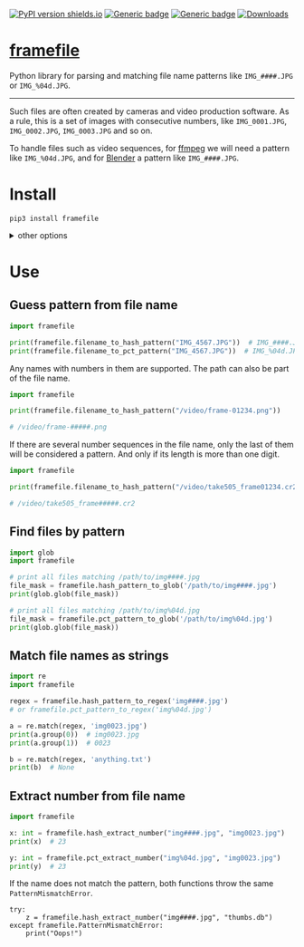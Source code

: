 [![PyPI version shields.io](https://img.shields.io/pypi/v/framefile.svg)](https://pypi.python.org/pypi/framefile/)
[![Generic badge](https://img.shields.io/badge/Python-3.7+-blue.svg)](#)
[![Generic badge](https://img.shields.io/badge/Tested_on-Windows%20|%20Linux-blue.svg)](#)
[![Downloads](https://pepy.tech/badge/framefile/month)](https://pepy.tech/project/framefile)

# [framefile](https://github.com/rtmigo/framefile_py#readme)

Python library for parsing and matching file name patterns like `IMG_####.JPG` or 
`IMG_%04d.JPG`.

---

Such files are often created by cameras and video production software.
As a rule, this is a set of images with consecutive numbers, 
like `IMG_0001.JPG`, `IMG_0002.JPG`, `IMG_0003.JPG` and so on.

To handle files such as video sequences, for [ffmpeg](https://www.ffmpeg.org/)
we will need a pattern like `IMG_%04d.JPG`, and for [Blender](https://www.blender.org/)
a pattern like `IMG_####.JPG`.

# Install

```
pip3 install framefile
```

<details>
<summary>other options</summary>

#### Install pre-release from GitHub:
```
pip3 install git+https://github.com/rtmigo/framefile_py@staging#egg=framefile
```

</details>

# Use

## Guess pattern from file name

```python
import framefile

print(framefile.filename_to_hash_pattern("IMG_4567.JPG"))  # IMG_####.JPG
print(framefile.filename_to_pct_pattern("IMG_4567.JPG"))  # IMG_%04d.JPG
```

Any names with numbers in them are supported. The path can also be part of 
the file name.

```python
import framefile

print(framefile.filename_to_hash_pattern("/video/frame-01234.png"))

# /video/frame-#####.png
```

If there are several number sequences in the file name, only the last of them 
will be considered a pattern. And only if its length is more than one digit.

```python
import framefile

print(framefile.filename_to_hash_pattern("/video/take505_frame01234.cr2"))

# /video/take505_frame#####.cr2
```


## Find files by pattern

```python
import glob
import framefile

# print all files matching /path/to/img####.jpg
file_mask = framefile.hash_pattern_to_glob('/path/to/img####.jpg')
print(glob.glob(file_mask))

# print all files matching /path/to/img%04d.jpg
file_mask = framefile.pct_pattern_to_glob('/path/to/img%04d.jpg')
print(glob.glob(file_mask))
```

## Match file names as strings

```python
import re
import framefile

regex = framefile.hash_pattern_to_regex('img####.jpg')
# or framefile.pct_pattern_to_regex('img%04d.jpg')

a = re.match(regex, 'img0023.jpg')
print(a.group(0))  # img0023.jpg
print(a.group(1))  # 0023

b = re.match(regex, 'anything.txt')
print(b)  # None
```

## Extract number from file name

```python
import framefile

x: int = framefile.hash_extract_number("img####.jpg", "img0023.jpg")
print(x)  # 23

y: int = framefile.pct_extract_number("img%04d.jpg", "img0023.jpg")
print(y)  # 23
```

If the name does not match the pattern, both functions throw the same `PatternMismatchError`.

```
try:
    z = framefile.hash_extract_number("img####.jpg", "thumbs.db")
except framefile.PatternMismatchError:
    print("Oops!")
```
